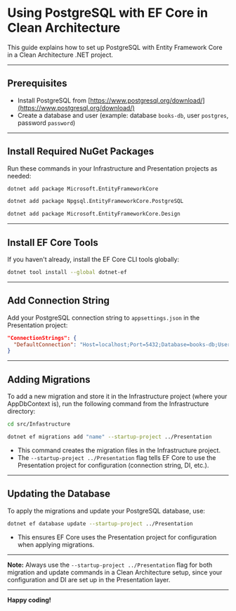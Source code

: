# Using PostgreSQL with EF Core in Clean Architecture

This guide explains how to set up PostgreSQL with Entity Framework Core in a Clean Architecture .NET project.

---

## Prerequisites

- Install PostgreSQL from [https://www.postgresql.org/download/](https://www.postgresql.org/download/)
- Create a database and user (example: database `books-db`, user `postgres`, password `password`)

---

## Install Required NuGet Packages

Run these commands in your Infrastructure and Presentation projects as needed:

```bash
dotnet add package Microsoft.EntityFrameworkCore

dotnet add package Npgsql.EntityFrameworkCore.PostgreSQL

dotnet add package Microsoft.EntityFrameworkCore.Design
```

---

## Install EF Core Tools

If you haven't already, install the EF Core CLI tools globally:

```bash
dotnet tool install --global dotnet-ef
```

---

## Add Connection String

Add your PostgreSQL connection string to `appsettings.json` in the Presentation project:

```json
"ConnectionStrings": {
  "DefaultConnection": "Host=localhost;Port=5432;Database=books-db;Username=postgres;Password=password"
}
```

---

## Adding Migrations

To add a new migration and store it in the Infrastructure project (where your AppDbContext is), run the following command from the Infrastructure directory:

```bash
cd src/Infastructure

dotnet ef migrations add "name" --startup-project ../Presentation
```

- This command creates the migration files in the Infrastructure project.
- The `--startup-project ../Presentation` flag tells EF Core to use the Presentation project for configuration (connection string, DI, etc.).

---

## Updating the Database

To apply the migrations and update your PostgreSQL database, use:

```bash
dotnet ef database update --startup-project ../Presentation
```

- This ensures EF Core uses the Presentation project for configuration when applying migrations.

---

**Note:** Always use the `--startup-project ../Presentation` flag for both migration and update commands in a Clean Architecture setup, since your configuration and DI are set up in the Presentation layer.

---

**Happy coding!**
